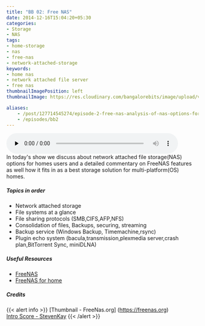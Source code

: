 ```yaml
---
title: "BB 02: Free NAS"
date: 2014-12-16T15:04:20+05:30
categories:
- Storage
- NAS
tags:
- home-storage
- nas
- free-nas
- network-attached-storage
keywords:
- home nas
- network attached file server
- free nas
thumbnailImagePosition: left
thumbnailImage: https://res.cloudinary.com/bangalorebits/image/upload/v1517410296/bb-episode-assets/bb2-thumbnail.png

aliases:
    - /post/127714545274/episode-2-free-nas-analysis-of-nas-options-for
    - /episodes/bb2
---
```

<audio controls="controls" controls style="width: 450px;" preload="none" id="audio_player"><source  src='http://bangalorebits.s3.amazonaws.com/2014/BB_E2_2014-50.mp3' type="audio/mp3">  </audio>
<BR>
In today's show we discuss about network attached file storage(NAS) options for homes users and a detailed commentary on FreeNAS features as well how it fits in as a best storage solution for multi-platform(OS) homes.
<!--more-->
##### Topics in order
- Network attached storage
- File systems at a glance
- File sharing protocols (SMB,CIFS,AFP,NFS)
- Consolidation of files, Backups, securing, streaming
- Backup service (Windows Backup, Timemachine,rsync)
- Plugin echo system (bacula,transmission,plexmedia server,crash plan,BitTorrent Sync, miniDLNA)

##### Useful Resources
  - [FreeNAS](http://www.freenas.org/about/features/)
  - [FreeNAS for home](http://www.freenas.org/for-home/)

##### Credits

{{< alert info  >}}
  [Thumbnail - FreeNas.org] (https://freenas.org) <BR>
  [Intro Score - StevenKay](https://plus.google.com/+StevenKay_Detachment)
{{< /alert >}}
